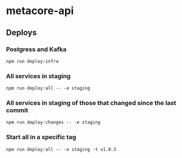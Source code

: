 # metacore-api


## Deploys

### Postgress and Kafka

```
npm run deploy:infra
```

### All services in staging

```
npm run deploy:all -- -e staging
```

### All services in staging of those that changed since the last commit

```
npm run deploy:changes -- -e staging
```

### Start all in a specific tag

```
npm run deploy:all -- -e staging -t v1.0.3
```

